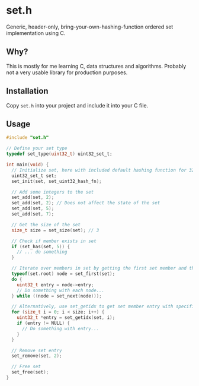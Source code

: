 # set.h

Generic, header-only, bring-your-own-hashing-function ordered set implementation using C.

## Why?

This is mostly for me learning C, data structures and algorithms. Probably not a very usable library for production purposes.

## Installation

Copy `set.h` into your project and include it into your C file.

## Usage

```c
#include "set.h"

// Define your set type 
typedef set_type(uint32_t) uint32_set_t;

int main(void) {
  // Initialize set, here with included default hashing function for 32-bit unsigned integers
  uint32_set_t set;
  set_init(set, set_uint32_hash_fn);

  // Add some integers to the set
  set_add(set, 2);
  set_add(set, 2); // Does not affect the state of the set
  set_add(set, 5);
  set_add(set, 7);

  // Get the size of the set
  size_t size = set_size(set); // 3

  // Check if member exists in set
  if (set_has(set, 5)) {
    // ... do something
  }

  // Iterate over members in set by getting the first set member and then using set_next
  typeof(set.root) node = set_first(set);
  do {
    uint32_t entry = node->entry;
    // Do something with each node...
  } while ((node = set_next(node)));

  // Alternatively, use set_getidx to get set member entry with specific index.
  for (size_t i = 0; i < size; i++) {
    uint32_t *entry = set_getidx(set, i);
    if (entry != NULL) {
      // Do something with entry...
    }
  }

  // Remove set entry
  set_remove(set, 2);

  // Free set
  set_free(set);
}
```
